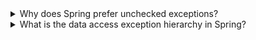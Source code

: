 <details>
  <summary>Why does Spring prefer unchecked exceptions?</summary>

- No Mandatory Catching
- Declarative Transactions: by default, transactions are rolled back only on unchecked exceptions
- Backward Compatibility: when modifying APIs, unchecked exceptions allow for adding new exceptions without breaking existing clients since clients are not forced to handle new exceptions
</details>

<details>
  <summary>What is the data access exception hierarchy in Spring?</summary>

Spring's DataAccessException is the root of the hierarchy, and it provides a consistent approach to managing exceptions that arise from various data access technologies (e.g., JDBC, JPA, Hibernate). The DataAccessException class is an unchecked exception (extends RuntimeException).
</details>
